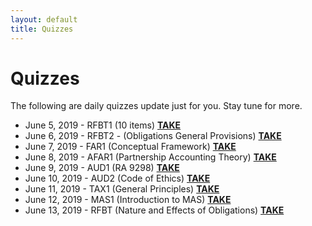 ```yaml
---
layout: default
title: Quizzes
---
```


<div class="post">
	<h1 class="pageTitle">Quizzes</h1>
	<p>The following are daily quizzes update just for you. Stay tune for more.</p>
	<ul>
		<li>June 5, 2019 - RFBT1 (10 items) <a href="https://forms.gle/c1JetrzkNUhjr4Xv6" target="_blank"><strong>TAKE</strong></a></li>
		<li>June 6, 2019  - RFBT2 - (Obligations General Provisions) <a href="https://forms.gle/1KtGa7tkkWTfqU7V8" target="_blank"><strong>TAKE</strong></a></li>
		<li>June 7, 2019 - FAR1 (Conceptual Framework) <a href="https://forms.gle/ES57KvHLZSzSxKh46" target="_blank"><strong>TAKE</strong></a></li>
		<li>June 8, 2019 - AFAR1 (Partnership Accounting Theory) <a href="https://forms.gle/ttf8KJ55MPTBcMtj7" target="_blank"><strong>TAKE</strong></a></li>
		<li>June 9, 2019 - AUD1 (RA 9298) <a href="https://forms.gle/XSZ7TQiSCm7U5Jxf9" target="_blank"><strong>TAKE</strong></a></li>
		<li>June 10, 2019 - AUD2 (Code of Ethics) <a href="https://forms.gle/vtfEyLFcgtfkBUVj8" target="_blank"><strong>TAKE</strong></a></li>
		<li>June 11, 2019 - TAX1 (General Principles) <a href="https://forms.gle/qBBhmek4GAcCxQ7dA" target="_blank"><strong>TAKE</strong></a></li>
		<li>June 12, 2019 - MAS1 (Introduction to MAS) <a href="https://forms.gle/fRAUxV7jTq7XYAJ86" target="_blank"><strong>TAKE</strong></a></li>
		<li>June 13, 2019 - RFBT (Nature and Effects of Obligations) <a href="https://forms.gle/2GTrBRrJTXaJWAFA6" target="_blank"><strong>TAKE</strong></a></li>
	</ul>
</div>
